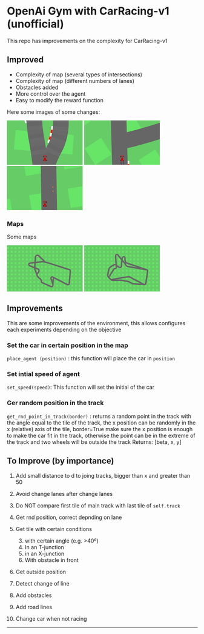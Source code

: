 
# OpenAi Gym with CarRacing-v1 (unofficial)

This repo has improvements on the complexity for CarRacing-v1

## Improved

* Complexity of map (several types of intersections)
* Complexity of map (different numbers of lanes)
* Obstacles added
* More control over the agent
* Easy to modify the reward function

Here some images of some changes:

![junc](img/junc.png)
![t-junc](img/t.png)
![obstacle](img/obst.png)

### Maps

Some maps

![map](img/map1.png)
![map](img/map2.png)


## Improvements

This are some improvements of the environment, this allows configures each experiments depending on the objective


### Set the car in certain position in the map

`place_agent (position)` : this function will place the car in `position`


### Set intial speed of agent

`set_speed(speed)`: This function will set the initial of the car


### Ger random position in the track

`get_rnd_point_in_track(border)` : returns a random point in the track with the angle equal to the tile of the track, the x position can be randomly in the x (relative) axis of the tile, border=True make sure the x position is enough to make the car fit in the track, otherwise the point can be in the extreme of the track and two wheels will be outside the track
Returns: [beta, x, y]


## To Improve (by importance)

1. Add small distance to d to joing tracks, bigger than x and greater than 50
1. Avoid change lanes after change lanes
1. Do NOT compare first tile of main track with last tile of `self.track`
1. Get rnd position, correct depnding on lane
1. Get tile with certain conditions

   3. with certain angle (e.g. >40º)
   3. In an T-junction
   3. in an X-junction
   3. With obstacle in front

3. Get outside position
3. Detect change of line
3. Add obstacles
3. Add road lines
3. Change car when not racing
 
---

